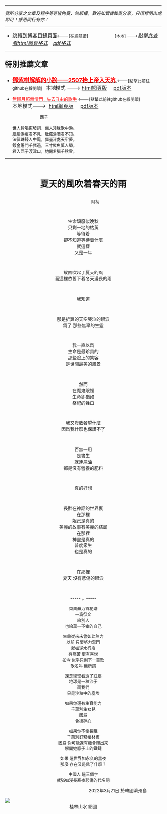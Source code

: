 ***
*我所分享之文章及程序等等皆免費，無版權，歡迎如實轉載與分享，只須標明出處即可！感恩同行有你！* 
****
- [<font size=3>跳轉到博客目錄頁面</font>](../../tableOfContent.md)<---[<font size=2>在線閱讀</font>]&nbsp;&nbsp; &nbsp; &nbsp; &nbsp; &nbsp; &nbsp; &nbsp; &nbsp; &nbsp;&nbsp; &nbsp;  <font size=2> [本地] ---></font><font size=3>[*_點擊此查看html網頁格式_*](../../tableOfContent.html)&nbsp; &nbsp; [*_pdf格式_*](../../tableOfContent.md.pdf)</font>
****

### <p style="font-size: 23px; font-weight:900;">特別推薦文章</p>

- [<font size=4 color=red>**鄧紫棋解解的小說——2507抬上帝入天坑** </font>](https://github.com/brianwchh/worldofheart/blob/main/md_and_html/鄧紫棋解解的小說——2507抬上帝入天坑.md)<font size=2><---[點擊此前往github在線閱讀]</font>&nbsp;&nbsp;  <font size=3>本地模式 --->&nbsp;[html網頁版](../../md_and_html/鄧紫棋解解的小說——2507抬上帝入天坑.html) &nbsp;&nbsp;&nbsp; [pdf版本](../../md_and_html/鄧紫棋解解的小說——2507抬上帝入天坑.md.pdf) </font>  

- [<font color=red>無眠月照無情門 . 失去自由的歌手</font>](https://github.com/brianwchh/worldofheart/blob/main/md_and_html/%E7%84%A1%E7%9C%A0%E6%9C%88%E7%85%A7%E7%84%A1%E6%83%85%E9%96%80.md)<font size=2> <---[點擊此前往github在線閱讀]</font> &nbsp;&nbsp;&nbsp;&nbsp;&nbsp;&nbsp;&nbsp;&nbsp;&nbsp;&nbsp;&nbsp;&nbsp;&nbsp;&nbsp;&nbsp; <font size=3>本地模式---> &nbsp;[html網頁版](../../md_and_html/無眠月照無情門.html) &nbsp;&nbsp;&nbsp; [pdf版本](../../md_and_html/無眠月照無情門.md.pdf) </font>

    <p><font size=2>&nbsp; &nbsp; &nbsp; &nbsp; &nbsp; &nbsp; &nbsp; &nbsp; &nbsp; &nbsp; &nbsp; &nbsp; 西子</br></br>世人皆唱東坡詞，無人知我歌中淚。</br>胭脂淚痕君不見，肚藏淚酒君不知。</br>法律珠鍊人中鳳，舞臺深處天牢夢。</br>鍍金屠門千豬過，三寸魷魚萬人舔。</br>君入西子渡津口，她閱君腦千秋雪。</font></p>
    

****


</br>

****<p align="center" style="font-size: 28px;">夏天的風吹着春天的雨</p>****

<p align="center" style="font-size: small;">&nbsp;&nbsp;&nbsp;&nbsp;&nbsp;&nbsp;&nbsp;&nbsp;&nbsp;&nbsp;&nbsp;&nbsp;&nbsp;&nbsp;&nbsp;&nbsp;&nbsp;&nbsp;&nbsp;&nbsp; 阿柄</p>




<div align="center"> <!-- div_1-->

  <p align="center"> 
    
</br>

生命頹廢似晚秋  
只剩一地的枯黃  
等待着  
卻不知道等待着什麼  
就這樣  
又是一年  

</br>

故園吹起了夏天的風  
而這裡依舊下着冬天漫長的雨  

</br>
 
我知道  

</br>

那是折翼的天空哭泣的眼淚  
爲了 那些無辜的生靈  

</br>

我一直以爲  
生命是最珍貴的  
那些臉上的笑容  
是世間最美的風景  

</br>

然而  
在魔鬼眼裡  
生命卻猶如  
祭祀的牲口  

</br>

我又豈敢奢望什麼  
因爲我什麼也保護不了  

</br>

百無一用  
是書生  
就連屍油  
都是沒有營養的肥料  

</br>

真的好想  

</br>

長醉在神話的世界裏  
在那裡  
妲己是真的  
美麗的故事有美麗的結局  
在那裡  
神靈是真的  
普度衆生  
也是真的  

</br>

在那裡  
夏天 沒有悲傷的眼淚  



  </br>

  ***_-----&nbsp;。-----_***

  <font size=2>

  東風無力百花殘  
一篇祭文  
給別人  
也給萬一不幸的自己  
  
生命從來未曾如此無力  
以前 只要努力奮鬥    
就如逆水行舟  
有痛苦 更有喜悅  
如今 似乎只剩下一首歌  
歌名叫 無所謂  

還是總理看透了紅塵  
地球是一粒沙子  
而我們  
只是沙粒中的塵埃  
  
如果你還有生育能力   
千萬別生女兒  
因爲  
會操碎心  

如果你不幸長眠  
千萬別釘緊棺材板  
因爲 你可能還有機會爬出來  
解開她脖子上的鐵鏈  

如果 這世界如永久的黑夜   
那麼 存在又是爲了什麼？  
  
中國人 這三個字  
就猶如漫長寒夜悲傷的代名詞  

  </font>

  </p>



  <p align="right"> 2022年3月21日 於韓國濟州島 &nbsp;&nbsp;&nbsp;&nbsp;&nbsp;&nbsp;&nbsp;&nbsp;&nbsp;&nbsp;&nbsp; </p>  
  
</div> <!-- end of div_1-->

  




<!-- image area, flex to make it center,it may not work for github, for html and pdf rendering only -->
<div align="center" style="page-break-inside: avoid; margin-top:1px; margin-bottom:1px;"> <!-- pictureWrapper_div add this only to make the bendan github understand -->
  <div class="ImageWrapperFlex" >
   <div class="FlexSide"  ></div>
   <image class="FlexImage"   src='./images/guilinshanshui.jpg'/>
   <div class="FlexSide" ></div>
  </div>
  <p align="center" style="margin:0px;"> 桂林山水 網圖 </p> 
</div> <!-- end pictureWrapper_div -->


</br>
</br>


<style>

.ImageWrapperFlex {
    display: flex; 
    flex-direction: row; 
    margin-top: 1px; 
    margin-bottom: 1px;

    width: 100% ;
}

.FlexSide {
    flex-basis: 0px ;
    flex:1;

}



/* large device screen 設置熒幕顯示圖片大小（電腦等大型屏幕）*/
@media only screen and (min-width: 600px) {

    .FlexImage {
        flex-basis: 600px ;
        flex:0;    
        height:auto; 
        max-width: 600px;
        min-width: 600px;
     
    }

}

 /* small device screen 設置熒幕顯示圖片大小（平板手機等屏幕）*/
@media only screen and (max-width: 600px) {
    
    .FlexImage {
        flex-basis: 600px ;
        flex:1;
        height:auto; 
     
    }

}

/* style for print !important 設置打印圖片大小*/
@media print {

    .FlexImage {
        flex-basis: 500px ;
        flex:0;    
        height:auto; 
        max-width: 500px;
        min-width: 500px;
     
    }
}


</style>


